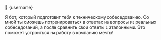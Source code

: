 👋 {username}

Я бот, который подготовит тебя к техническому собеседованию. Со мной ты сможешь потренироваться в ответах на вопросы из реальных собеседований, а после сравнить свои ответы с эталонными. Это поможет устроиться на работу в компанию мечты!

